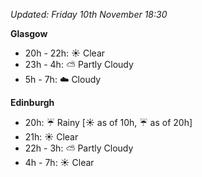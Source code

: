 *Updated: Friday 10th November 18:30*

**Glasgow**

* 20h - 22h: :sunny: Clear
* 23h - 4h: :partly_sunny: Partly Cloudy
* 5h - 7h: :cloud: Cloudy

**Edinburgh**

* 20h: :umbrella: Rainy [:sunny: as of 10h, :umbrella: as of 20h]
* 21h: :sunny: Clear
* 22h - 3h: :partly_sunny: Partly Cloudy
* 4h - 7h: :sunny: Clear
